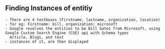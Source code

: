 ## Finding Instances of entitiy

	- There are 4 textboxes (Firstname, lastname, organization, location)
	- for eg: Firstname: bill, organization: microsoft
	- Google resolves the entities to be Bill Gates from Microsoft, using Google Custom Search Engine (CSE) api with Schema types
	  Article, Blogs, and text
	- instances of it, are then displayed

